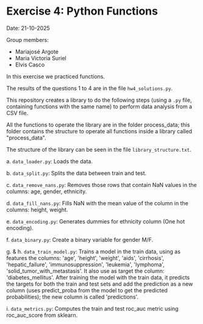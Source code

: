 # Exercise 4: Python Functions

Date: 21-10-2025

Group members:
- Mariajosé Argote
- Maria Victoria Suriel
- Elvis Casco

In this exercise we practiced functions.

The results of the questions 1 to 4 are in the file `hw4_solutions.py`.

This repository creates a library to do the following steps (using a `.py` file, containing functions with the same name) to perform data analysis from a CSV file.

All the functions to operate the library are in the folder process_data; this folder contains the structure to operate all functions inside a library called "process_data".

The structure of the library can be seen in the file `library_structure.txt`.

a. `data_loader.py`: Loads the data.

b. `data_split.py`: Splits the data between train and test.

c. `data_remove_nans.py`: Removes those rows that contain NaN values in the columns: age, gender, ethnicity.

d. `data_fill_nans.py`: Fills NaN with the mean value of the column in the columns: height, weight.

e. `data_encoding.py`: Generates dummies for ethnicity column (One hot encoding).

f. `data_binary.py`: Create a binary variable for gender M/F.

g. & h. `data_train_model.py`: Trains a model in the train data, using as features the columns: 'age', 'height', 'weight', 'aids', 'cirrhosis', 'hepatic_failure', 'immunosuppression', 'leukemia', 'lymphoma', 'solid_tumor_with_metastasis'. It also use as target the column: 'diabetes_mellitus'. After training the model with the train data, it predicts the targets for both the train and test sets and add the prediction as a new column (uses predict_proba from the model to get the predicted probabilities); the new column is called 'predictions'.

i. `data_metrics.py`: Computes the train and test roc_auc metric using roc_auc_score from sklearn.
